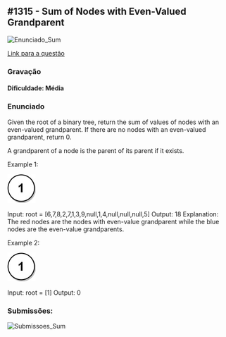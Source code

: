 ## #1315 - Sum of Nodes with Even-Valued Grandparent

![Enunciado_Sum](https://github.com/user-attachments/assets/08b948e3-5bae-427e-8898-598a8dbdc463)

[Link para a questão](https://leetcode.com/problems/sum-of-nodes-with-even-valued-grandparent/description/)

### Gravação

#### Dificuldade: Média

### Enunciado

Given the root of a binary tree, return the sum of values of nodes with an even-valued grandparent. If there are no nodes with an even-valued grandparent, return 0.

A grandparent of a node is the parent of its parent if it exists.

Example 1:

![alt text](image.png)

Input: root = [6,7,8,2,7,1,3,9,null,1,4,null,null,null,5]
Output: 18
Explanation: The red nodes are the nodes with even-value grandparent while the blue nodes are the even-value grandparents.

Example 2:

![alt text](image.png)

Input: root = [1]
Output: 0

### Submissões: 

![Submissoes_Sum](https://github.com/user-attachments/assets/bc1e4b36-55ed-4765-b0ce-fff433191a6a)



